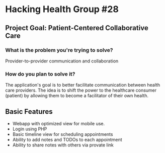 Hacking Health Group #28
========================

Project Goal: Patient-Centered Collaborative Care
-------------------------------------------------

### What is the problem you're trying to solve?
Provider-to-provider communication and collaboration

### How do you plan to solve it?
The application's goal is to better facilitate communication between health
care providers. The idea is to shift the power to the healthcare consumer
(patient) by allowing them to become a facilitator of their own health.

Basic Features
--------------

- Webapp with optimized view for mobile use.
- Login using PHP
- Basic timeline view for scheduling appointments
- Ability to add notes and TODOs to each appointment
- Ability to share notes with others via provate link
